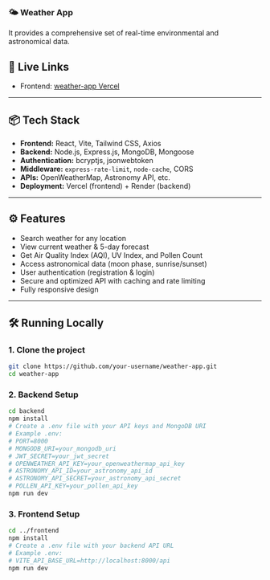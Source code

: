 
### 🌤️ Weather App

 It provides a comprehensive set of real-time environmental and astronomical data.

## 🚀 Live Links

  - Frontend: [weather-app Vercel](https://weather-app-neon-xi-82.vercel.app/)
 

-----

## 📦 Tech Stack

  - **Frontend:** React, Vite, Tailwind CSS, Axios
  - **Backend:** Node.js, Express.js, MongoDB, Mongoose
  - **Authentication:** bcryptjs, jsonwebtoken
  - **Middleware:** `express-rate-limit`, `node-cache`, CORS
  - **APIs:** OpenWeatherMap, Astronomy API, etc.
  - **Deployment:** Vercel (frontend) + Render (backend)

-----

## ⚙️ Features

  - Search weather for any location
  - View current weather & 5-day forecast
  - Get Air Quality Index (AQI), UV Index, and Pollen Count
  - Access astronomical data (moon phase, sunrise/sunset)
  - User authentication (registration & login)
  - Secure and optimized API with caching and rate limiting
  - Fully responsive design

-----

## 🛠️ Running Locally

### 1\. Clone the project

```bash
git clone https://github.com/your-username/weather-app.git
cd weather-app
```

### 2\. Backend Setup

```bash
cd backend
npm install
# Create a .env file with your API keys and MongoDB URI
# Example .env:
# PORT=8000
# MONGODB_URI=your_mongodb_uri
# JWT_SECRET=your_jwt_secret
# OPENWEATHER_API_KEY=your_openweathermap_api_key
# ASTRONOMY_API_ID=your_astronomy_api_id
# ASTRONOMY_API_SECRET=your_astronomy_api_secret
# POLLEN_API_KEY=your_pollen_api_key
npm run dev
```

### 3\. Frontend Setup

```bash
cd ../frontend
npm install
# Create a .env file with your backend API URL
# Example .env:
# VITE_API_BASE_URL=http://localhost:8000/api
npm run dev
```
